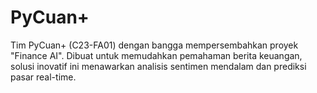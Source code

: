 # PyCuan+

Tim PyCuan+ (C23-FA01) dengan bangga mempersembahkan proyek "Finance AI". Dibuat untuk memudahkan pemahaman berita keuangan, solusi inovatif ini menawarkan analisis sentimen mendalam dan prediksi pasar real-time.
